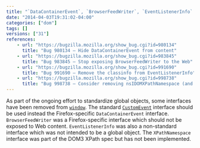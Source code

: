 ```yaml
---
title: "`DataContainerEvent`, `BrowserFeedWriter`, `EventListenerInfo` and `XPathNamespace` have been removed"
date: "2014-04-03T19:31:02-04:00"
categories: ["dom"]
tags: []
versions: ["31"]
references:
    - url: "https://bugzilla.mozilla.org/show_bug.cgi?id=980134"
      title: "Bug 980134 – Hide DataContainerEvent from content"
    - url: "https://bugzilla.mozilla.org/show_bug.cgi?id=983845"
      title: "Bug 983845 – Stop exposing BrowserFeedWriter to the Web"
    - url: "https://bugzilla.mozilla.org/show_bug.cgi?id=991690"
      title: "Bug 991690 – Remove the classinfo from EventListenerInfo"
    - url: "https://bugzilla.mozilla.org/show_bug.cgi?id=998738"
      title: "Bug 998738 – Consider removing nsIDOMXPathNamespace (and window.XPathNamespace)"
---
```

As part of the ongoing effort to standardize global objects, some interfaces have been removed from [`window`](https://developer.mozilla.org/docs/Web/API/window). The standard [`CustomEvent`](https://developer.mozilla.org/docs/Web/API/CustomEvent) interface should be used instead the Firefox-specific `DataContainerEvent` interface. `BrowserFeedWriter` was a Firefox-specific interface which should not be exposed to Web content. `EventListenerInfo` was also a non-standard interface which was not intended to be a global object. The `XPathNamespace` interface was part of the DOM3 XPath spec but has not been implemented.
